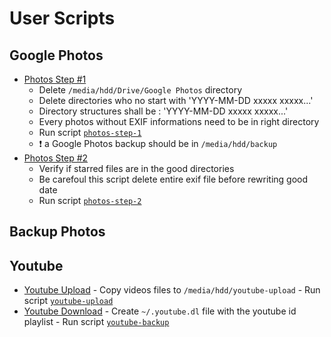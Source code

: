 User Scripts
============

Google Photos
-------------

  + [Photos Step #1](photos-step-1)
    - Delete ```/media/hdd/Drive/Google Photos``` directory
    - Delete directories who no start with 'YYYY-MM-DD xxxxx xxxxx...'
    - Directory structures shall be : 'YYYY-MM-DD xxxxx xxxxx...'
    - Every photos without EXIF informations need to be in right directory
    - Run script [```photos-step-1```](photos-step-1)
    - :heavy_exclamation_mark: a Google Photos backup should be in ```/media/hdd/backup```
  + [Photos Step #2](photos-step-2)
    - Verify if starred files are in the good directories
    - Be carefoul this script delete entire exif file before rewriting good date
    - Run script [```photos-step-2```](photos-step-2)

Backup Photos
-------------

  

Youtube
-------

   + [Youtube Upload](youtube-upload)
    - Copy videos files to ```/media/hdd/youtube-upload```
    - Run script [```youtube-upload```](youtube-upload)
   + [Youtube Download](youtube-backup)
    - Create ```~/.youtube.dl``` file with the youtube id playlist
    - Run script [```youtube-backup```](youtube-upload)
